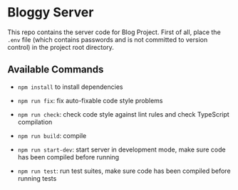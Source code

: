 # Bloggy Server

This repo contains the server code for Blog Project. First of all, place the `.env` file  (which contains passwords and is not committed to version control) in the project root directory.

## Available Commands

- `npm install` to install dependencies

- `npm run fix`: fix auto-fixable code style problems

- `npm run check`: check code style against lint rules and check TypeScript compilation

- `npm run build`: compile

- `npm run start-dev`: start server in development mode, make sure code has been compiled before running

- `npm run test`: run test suites, make sure code has been compiled before running tests
